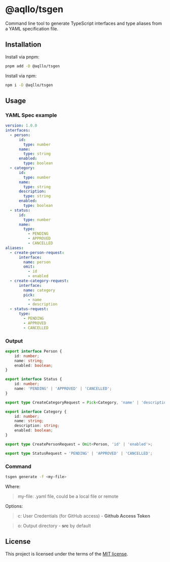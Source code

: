 # @aqllo/tsgen

Command line tool to generate TypeScript interfaces and type aliases from a YAML specification file.

## Installation

Install via pnpm:

```sh
pnpm add -D @aqllo/tsgen
```

Install via npm:

```sh
npm i -D @aqllo/tsgen
```

## Usage

### YAML Spec example

```yaml
version: 1.0.0
interfaces:
  - person:
      id:
        type: number
      name:
        type: string
      enabled:
        type: boolean
  - category:
      id:
        type: number
      name:
        type: string
      description:
        type: string
      enabled:
        type: boolean
  - status:
      id:
        type: number
      name:
        type:
          - PENDING
          - APPROVED
          - CANCELLED
aliases:
  - create-person-request:
      interface:
        name: person
        omit:
          - id
          - enabled
  - create-category-request:
      interface:
        name: category
        pick:
          - name
          - description
  - status-request:
      type:
        - PENDING
        - APPROVED
        - CANCELLED
```

### Output

```typescript
export interface Person {
	id: number;
	name: string;
	enabled: boolean;
}

export interface Status {
	id: number;
	name: 'PENDING' | 'APPROVED' | 'CANCELLED';
}

export type CreateCategoryRequest = Pick<Category, 'name' | 'description'>;

export interface Category {
	id: number;
	name: string;
	description: string;
	enabled: boolean;
}

export type CreatePersonRequest = Omit<Person, 'id' | 'enabled'>;

export type StatusRequest = 'PENDING' | 'APPROVED' | 'CANCELLED';
```

### Command

```sh
tsgen generate -f <my-file>
```

Where:

> my-file: .yaml file, could be a local file or remote

Options:

> c: User Credentials (for GitHub access) - **Github Access Token**

> o: Output directory - **src** by default

## License

This project is licensed under the terms of the
[MIT license](/LICENSE).
